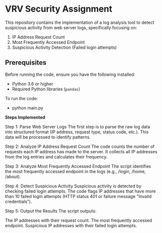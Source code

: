 # VRV Security Assignment

This repository contains the implementation of a log analysis tool to detect suspicious activity from web server logs, specifically focusing on:

1. IP Address Request Count
2. Most Frequently Accessed Endpoint
3. Suspicious Activity Detection (Failed login attempts)

## Prerequisites

Before running the code, ensure you have the following installed:
- Python 3.6 or higher
- Required Python libraries (`pandas`)

To run the code:
  - python main.py

**Steps Implemented**

Step 1: Parse Web Server Logs
The first step is to parse the raw log data into structured format (IP address, request type, status code, etc.). This data will be processed to identify patterns.

Step 2: Analyze IP Address Request Count
The code counts the number of requests each IP address has made to the server. It collects all IP addresses from the log entries and calculates their frequency.

Step 3: Analyze Most Frequently Accessed Endpoint
The script identifies the most frequently accessed endpoint in the logs (e.g., /login, /home, /about).

Step 4: Detect Suspicious Activity
Suspicious activity is detected by checking failed login attempts. The code flags IP addresses that have more than 10 failed login attempts (HTTP status 401 or failure message "Invalid credentials").

Step 5: Output the Results
The script outputs:

The IP addresses with their request count.
The most frequently accessed endpoint.
Suspicious IP addresses with their failed login attempts.
